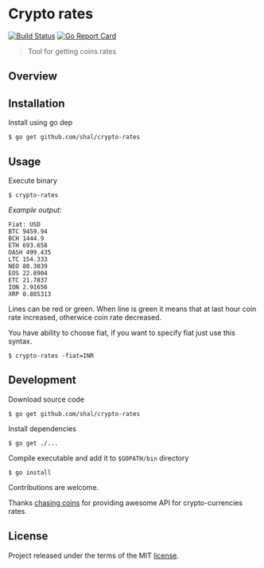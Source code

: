 [travis]: https://travis-ci.org/shal/crypto-rates
[goreport]: https://goreportcard.com/report/github.com/shal/crypto-rates
[license]: ./LICENSE

# Crypto rates
[![Build Status](https://travis-ci.org/shal/crypto-rates.svg?branch=master)][travis]
[![Go Report Card](https://goreportcard.com/badge/github.com/shal/cryptio-api)][goreport]

> Tool for getting coins rates

## Overview
## Installation
Install using go dep

```
$ go get github.com/shal/crypto-rates
```

## Usage
Execute binary

```
$ crypto-rates
```

*Example output:*

```
Fiat: USD
BTC 9459.94
BCH 1444.9
ETH 693.658
DASH 499.435
LTC 154.333
NEO 80.3039
EOS 22.8904
ETC 21.7837
ION 2.91656
XRP 0.885313
```

Lines can be red or green.
When line is green it means that at last hour
coin rate increased, otherwice coin rate decreased.

You have ability to choose fiat, if you want to specify fiat just use this syntax.

```
$ crypto-rates -fiat=INR
```

## Development
Download source code

```
$ go get github.com/shal/crypto-rates
```

Install dependencies

```
$ go get ./...
```

Compile executable and add it to `$GOPATH/bin` directory

```
$ go install
```

Contributions are welcome.

Thanks [chasing coins](https://chasing-coins.com) for providing awesome API for crypto-currencies rates.

## License
Project released under the terms of the MIT [license][license].
